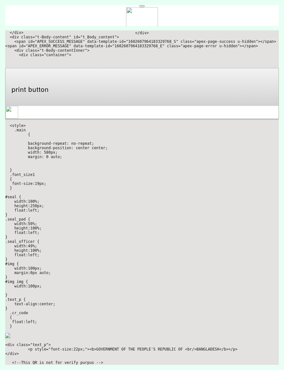 <!DOCTYPE html>
<meta http-equiv="x-ua-compatible" content="IE=edge" />

<!--[if lt IE 7]><html class="no-js lt-ie10 lt-ie9 lt-ie8 lt-ie7" lang="en"> <![endif]-->
<!--[if IE 7]><html class="no-js lt-ie10 lt-ie9 lt-ie8" lang="en"> <![endif]-->
<!--[if IE 8]><html class="no-js lt-ie10 lt-ie9" lang="en"> <![endif]-->
<!--[if IE 9]><html class="no-js lt-ie10" lang="en"> <![endif]-->
<!--[if gt IE 9]><!--> <html class="no-js" lang="en"> <!--<![endif]-->
<head>
  <meta charset="utf-8">  
  <title>Certificate</title>
  <base href="/ords/" />
<link rel="stylesheet" href="/i/app_ui/css/Core.min.css?v=24.1.5" type="text/css" />
<link rel="stylesheet" href="/i/app_ui/css/Theme-Standard.min.css?v=24.1.5" type="text/css" />

  <link rel="stylesheet" href="/i/libraries/font-apex/2.3/css/font-apex.min.css?v=24.1.5" type="text/css" />
<link rel="stylesheet" href="/i/themes/theme_42/1.0/css/Core.min.css?v=24.1.5" type="text/css" />

  
  <link rel="stylesheet" href="/i/themes/theme_42/1.0/css/Vita.min.css?v=24.1.5" type="text/css" />

  
  <style type="text/css">
.articlenumber 
{
    color:red;
}

#t_Body_nav
{
    display:none;
}
</style>
  
  <link rel="shortcut icon" href="r/pcc/500/files/static/v45/police.jpg"><link rel="icon" sizes="16x16" href="r/pcc/500/files/static/v45/police.jpg"><link rel="icon" sizes="32x32" href="r/pcc/500/files/static/v45/police.jpg"><link rel="apple-touch-icon" sizes="180x180" href="r/pcc/500/files/static/v45/police.jpg">
  
<meta http-equiv="Content-Type" content="text/html; charset=utf-8" />
<meta http-equiv="Pragma" content="no-cache" /><meta http-equiv="Expires" content="-1" /><meta http-equiv="Cache-Control" content="no-cache" />
  <meta name="viewport" content="width=device-width, initial-scale=1.0, maximum-scale=1.0, user-scalable=no"/>
</head>
<body class="t-PageBody t-PageBody--hideLeft t-PageBody--hideActions no-anim   apex-top-nav apex-icons-fontapex apex-theme-vita"  id="t_PageBody">
<form role="none" action="wwv_flow.accept?p_context=pcc/50/10350098792873" method="post" name="wwv_flow" id="wwvFlowForm" data-oj-binding-provider="none" novalidate >
<input type="hidden" name="p_flow_id" value="500" id="pFlowId" /><input type="hidden" name="p_flow_step_id" value="50" id="pFlowStepId" /><input type="hidden" name="p_instance" value="10350098792873" id="pInstance" /><input type="hidden" name="p_page_submission_id" value="MTcyNjM0NDIyNDM2MzU0MTY0NjAyNzQxNzg0ODQyMjU3NjcyNDkx&#x2F;GzSLr8MhGIx1Srr_HKn1Zn2Axk7f-YR0DtdySL1PknPp1yGYXJYxuSIHlrewZm7OKq1BWgFcsISJi8q2OEX9rQ" id="pPageSubmissionId" /><input type="hidden" name="p_request" value="" id="pRequest" /><input type="hidden" name="p_reload_on_submit" value="A" id="pReloadOnSubmit" /><input type="hidden" value="pcc&#x2F;50&#x2F;10350098792873" id="pContext" /><input type="hidden" value="172634422436354164602741784842257672491" id="pSalt" />
<header class="t-Header" id="t_Header">
  <div id="R1518529264873173220"  class=""> 
<script type="text/javascript" src="r/pcc/files/static/v25/jquery1.8.3.min.js"></script>
    <script type="text/javascript">
        $("#btnPrint").live("click", function () {
            var divContents = $("#printID").html();
            var divHeader = $("#report_header_comon").html();
            var printWindow = window.open('', '', 'height=400,width=800');
            printWindow.document.write('<html><body>');
            //printWindow.document.write(divHeader);
            //divHeader + 
            //<head><title>DIV Contents</title></head>
            printWindow.document.write(divContents);
            printWindow.document.write('</body></html>');
            printWindow.document.close();
            printWindow.print();
        }
    
        
        );
        


</script>

<style>

#22_menubar_6i
{
    color: #164678 !important;
}

.body{
background-color: #e4e1dd;
background-image: url("r/pcc/500/files/static/v45/body_bg.png");




max-width: 1170px;
margin: 0 auto;
}


#t_Body_title, .t_Body_title {
    max-width: 1162px !important;
    margin: 0 auto;
}

.t-Header, #t_Body_title, .t_Body_title {
    max-width: 1162px !important;
    margin: 0 auto;
}

    
.t-Form-checkboxLabel, .t-Form-inputContainer .checkbox_group label, .t-Form-inputContainer .radio_group label, .t-Form-label, .t-Form-radioLabel 
{
    color: #000;
}


form#wwvFlowForm {
    max-width: 1170px;
    margin: 0 auto;
}

.t-BreadcrumbRegion, .t-ButtonRegion {
    max-width: 1170px !important;
    margin: 0px auto;
}

 
 

body{
background:#e8fff3;
background-image: url("r/pcc/500/files/static/v45/body_bg.png");

max-width: 1170px;
margin: 0 auto;
}





.t-Body {
    background: #e4e1e1;
}

.t-Region {
    border: 1px solid rgba(0, 0, 0, 0.2);
    box-shadow: 0 2px 2px rgba(0, 0, 0, 0.21);
}

.t-Region-headerItems--title {
    text-align: left;
    padding: 1.3rem 1.2rem;
}

.t-Header .t-Button.t-Button--header.t-Button--header, .t-Header-logo-link {
    color: #d71c1c;
}

.t-Region--scrollBody > .t-Region-bodyWrap > .t-Region-body {
   /* background: linear-gradient(#fff 30%,rgba(255,255,255,0)),linear-gradient(rgba(255,255,255,0),#fff 70%) 0 100%,linear-gradient(rgba(0,0,0,.025),rgba(0,0,0,0)),linear-gradient(rgba(0,0,0,0),rgba(0,0,0,.025)) 0 100% #fff;*/
    background: #fff;
}


.t-Header-logo-link img {
    max-height: 60px;
}


#btnPrint {
    
    top: 7px;
    left: 316px;}
    
#btnPrint:hover{
cursor: pointer;
}

#header{
padding-top:150px;
}

.t-WizardSteps  
{
height:65px;
}
 
.t-Footer{
    
    display:none;
}

.t-Body-content {
    padding-bottom: 25px !important;
}


/*
#report_footer_comon{
display:none;
}
*/
.t-Header-navBar{
  height:50px !important;
}
 
.t-Header-branding {
    background-color: #fff;
    height: 65px;
}    

.apex-side-nav .t-Body-actions, .apex-side-nav .t-Body-nav, .apex-side-nav .t-Body-title {
    top: 10px;
}
   
    

.a-IRR-toolbar {
    background: linear-gradient(#D3D8DE,#D3D8DE);
    border-color: #e2e2e2;
}




body .ui-dialog .ui-dialog-titlebar {
    background-color: #4696fc;
    border-bottom: 1px solid #0b2e52;
}


body .ui-dialog .ui-dialog-content {
    background-color: #fff;
    color: #404040;
    font-size: 16px;
    padding: 10px;
}



.ui-dialog-title
{
 color:#f6f9fd !important;
}



.t-Region-title
{
    font-weight: 500;
    letter-spacing: 1px;
    color:#000 !important;
}

	
	.t-Region-header
{
    background: linear-gradient(#f3f3f3, #d2d2d2);
  
}

#filterRegionID
{
    
    max-width:700px;
    margin:auto;
    
    padding-bottom: 7px;
    margin-bottom: 20px;
}    



table{
width:100%;
border-collapse: collapse;
}

td,p,div,span,li{
    font-family: "SolaimanLipi",Helvetica Neue, Helvetica, Arial, sans-serif;

}


.t-Form-field, .t-Form-inputContainer input.datepicker, .t-Form-inputContainer input.password, .t-Form-inputContainer input.popup_lov, .t-Form-inputContainer input.text_field, .t-Form-inputContainer input[type=text], .t-Form-inputContainer select.selectlist, .t-Form-inputContainer select.yes_no, .t-Form-inputContainer select[multiple], .t-Form-inputContainer span.display_only, .t-Form-inputContainer textarea.textarea, .t-Form-select, .t-Form-textarea, .u-TF-item--datepicker, .u-TF-item--select, .u-TF-item--text, .u-TF-item--textarea {
    border-radius: 2px;
    padding: 3px 8px;
    height: 36px !important;
    max-width: 340px;
    font-size: 15px;
    color: #333;
    background-color: #f0f0f0;
    border-color: #e0e0e0;
}

.t-Form-label {
    padding: .4rem 0;
    line-height: 1.4rem;
    display: inline-block;
    -webkit-hyphens: auto;
    -moz-hyphens: auto;
    -ms-hyphens: auto;
    hyphens: auto;
    font-size: 15px;
}



</style>
</div>
  <div class="t-Header-branding">
    <div class="t-Header-controls">
      <button class="t-Button t-Button--icon t-Button--header t-Button--headerTree" id="t_Button_navControl" type="button"><span class="t-Icon fa-bars" aria-hidden="true"></span></button>
    </div>
    <div class="t-Header-logo">
      <a href="&#x2F;ords&#x2F;r&#x2F;pcc&#x2F;pcc&#x2F;home" class="t-Header-logo-link"><img src="r/pcc/500/files/static/v45/PCMS_app_logo.png" style="height:100px" /></a>
    </div>
    <div class="t-Header-navBar">
      
    </div>
  </div>
  <div class="t-Header-nav">
    <div class="t-Header-nav-list js-tabLike js-tabLike" id="50_menubar"><ul style="display:none"><li data-id="" data-disabled="" data-hide="" data-shortcut="" data-icon=""><a href="/ords/r/pcc/pcc/home" title="">Home</a></li><li data-id="" data-disabled="" data-hide="" data-shortcut="" data-icon=""><a href="/ords/r/pcc/pcc/apply?clear=12&session=10350098792873&cs=3O62lMA_bMw9xC3gPhS2wtDt_uOmnunlOdz2AOscYYBCpsV6tYgCHXaqEebPy9rq78EhdOa5Qc_dylYSxLn196A" title="">Apply</a></li><li data-id="" data-disabled="" data-hide="" data-shortcut="" data-icon=""><a href="/ords/r/pcc/pcc/23?session=10350098792873" title="">My Account</a></li><li data-id="" data-disabled="" data-hide="" data-shortcut="" data-icon=""><a href="/ords/r/pcc/pcc/10" title="">Contact us</a></li></ul></div>
    
  </div>
</header>
    <div class="t-Body">
  
  <div class="t-Body-main">
      <div class="t-Body-title" id="t_Body_title">
        
      </div>
      <div class="t-Body-content" id="t_Body_content">
        <span id="APEX_SUCCESS_MESSAGE" data-template-id="1602607964183329768_S" class="apex-page-success u-hidden"></span><span id="APEX_ERROR_MESSAGE" data-template-id="1602607964183329768_E" class="apex-page-error u-hidden"></span>
        <div class="t-Body-contentInner">
          <div class="container">
<div class="row">
<div class="col col-1 " >
<span class="apex-grid-nbsp">&nbsp;</span>
</div><div class="col col-10 " >
<div class="t-Region t-Region--hideHeader t-Region--scrollBody" id="R74827237013510708"  role="group" aria-labelledby="R74827237013510708_heading">
 <div class="t-Region-header">
  <div class="t-Region-headerItems t-Region-headerItems--title">
    <h2 class="t-Region-title" id="R74827237013510708_heading">print button</h2>
  </div>
  <div class="t-Region-headerItems t-Region-headerItems--buttons"><span class="js-maximizeButtonContainer"></span></div>
 </div>
 <div class="t-Region-bodyWrap">
   <div class="t-Region-buttons t-Region-buttons--top">
    <div class="t-Region-buttons-left"></div>
    <div class="t-Region-buttons-right"></div>
   </div>
   <div class="t-Region-body">
     <a href="#" id="btnPrint"><img  style="margin-right: 15px;width: 40px;" src="/i/menu/printer_64.gif"></a>
     
   </div>
   <div class="t-Region-buttons t-Region-buttons--bottom">
    <div class="t-Region-buttons-left"></div>
    <div class="t-Region-buttons-right"></div>
   </div>
 </div>
</div>

</div>
</div><div class="row">
<div class="col col-12 apex-col-auto" >
<div id="R74828096386510711"  class=""> 
<input type="hidden" name="P50_TOKEN_ID" id="P50_TOKEN_ID" value="16NHN25"><input type="hidden" data-for="P50_TOKEN_ID" value="ou88702zoryIHdx-iELU20yUErmZc4aU3Z-4bvX4aqHhjR7w3gNmw24XhCNhJkC3qd_t-sS34UqHSRYbQG8Xxw">
</div>
</div>
</div><div class="row">
<div class="col col-12 apex-col-auto" >
<div id="printID"  class=""> 
<input type="hidden" name="P50_QR" id="P50_QR" value="">
      
      <style>
        .main
              {
              
              background-repeat: no-repeat;
              background-position: center center;
              width: 580px; 
              margin: 0 auto;
              
              
      }
      .font_size1
      {
       font-size:19px;
      }
       
	#seal {
		width:100%;
		height:250px;
		float:left;
	}
	.seal_pad {
		width:50%;
		height:100%;
		float:left;
	}
	.seal_officer {
		width:49%;
		height:100%;
		float:left;
	}
	#img {
		width:100px;
		margin:0px auto;
	}
	#img img {
		width:100px;
		
	}
	.text_p {
		text-align:center;
	}
      .cr_code
      {
       float:left;
      }
</style>
<div  class="main" >

<div id="img">
	<img src="r/pcc/500/files/static/v45/bangladesh_govt_logo.png";/>
      
</div>
      
	<div class="text_p">
              <p style="font-size:22px;"><b>GOVERNMENT OF THE PEOPLE'S REPUBLIC OF <br/>BANGLADESH</b></p>
	</div>
      
       <!--This QR is not for verify purpus -->
<div id="qrcode" style="float: left; title="PCC" ></div>
      <!--img style="float: left;margin-top: 5px;"
           
            src="https://chart.googleapis.com/chart?chs=190x190&cht=qr&chl=http://pcc.police.gov.bd/ords/f?p=501:155:::NO:RP:P155_PID:6606170" 
            alt="" 
            title="PCC" 
            width="80" 
            height="80" /-->
      
          <div style="text-align:center;                      
                      /* float: left; */
                      margin-right: 80px;">
                <p class="font_size" >Bakerganj Police Station</p>
                <p class="font_size">Barishal </p>
         </div>
        <table width="100%" border="0">
          <tr>
            <td class="font_size">Ref No. 16NHN25</td>
            <td class="font_size" style="text-align:right;">Dated: 09-JUN-2024</td>
          </tr>
        </table>
                <div>
                        <p style="text-align:center;font-size:18px;"><b>POLICE CLEARANCE CERTIFICATE</b></p><br/>
      
                        <p class="font_size" style="text-align: justify;"> 
                            The character and antecedents of  Mr. <b>MD. MITHU AKAND</b>
 Son

                                   
                                  of <b>MD MOJIBUR AKONDO</b>  
                              Village/ Area: <b>ROGUNATPUR</b>, P/O: <b>ROGUNATPUR</b>,  Post Code: <b>8282</b>,  P/S: <b>Bakerganj</b>, District: <b>Barishal</b>
                            holder of Bangladesh International Passport No. <b>A11667003</b> Issued at <b> DHAKA</b> 
                            on <b>09-AUG-23</b> have been verified and there is no 
                            adverse information against him/her on record.</p>
                            <p class="font_size" style="text-align: justify;">
                             This certificate is issued in pursuance of Ministry of Home Affairs 
                            Memo No. Nirdesh-2/75-Pt. 2152-Bohi(1), dated the 19th May, 1977.</p>
                        </div><br /><br /><br /><br />
  <table width="100%" border="0">
      <tr>
      
        <td class="font_size">Superintendent of Police <br /> District Special Branch  Barishal </td>
      
      
      <td class="font_size" style="text-align:center;"> Seal.</td>
        <td class="font_size" style="text-align:right;">
      
      Officer-in-Charge.<br/>
	Bakerganj Police Station.
      
      </td>
  </tr>
</table>
</div>

      </br>
      <div>
      <p style="font-style: italic;
              background-position: center center;
              width: 580px; 
              margin: 0 auto;
              font-size:11px;
      color: red;">
      
      This is a digital copy of the unsigned certificate issued by Bangladesh Police Online Police Clearance Management System. The printed original must contain seal and signature of the designated officials.


      
      </p>
      </div>
      
</div>
      
      
      

</div>
</div>
</div>
</div>
        </div>
        <footer class="t-Footer">
          release 1.0
          
          <a href="/ords/r/pcc/pcc/50?request=SET_SESSION_SCREEN_READER_ON">Set Screen Reader Mode On</a>
          
        </footer>
      </div>
  </div>
</div>
<div class="t-Body-inlineDialogs">
  
</div><div class="container">
<div class="row">
<div class="col col-12 apex-col-auto" >
<div id="R2338502219503412"  class=""> 
<div class="row">
		<div class="container">
              
			<div class="footer" style="text-align:center;color:#fff">
            <p>Copyright © 2016-2024 all rights reserved by <a href="https://www.police.gov.bd" target="_blank">Bangladesh Police</a> & <a href="https://www.a2i.pmo.gov.bd" target="_blank">a2i</a>. Developed by <a href="https://cloudsolutionltd.com" target="_blank">Cloud Solution Ltd.</a> & Maintained by <a href="https://www.perkyrabbit.com" target="_blank">Perky Rabbit Corporation Ltd.</a></p>
				
				
			</div>
		</div>
	</div>
</div>
</div>
</div>
</div><input type="hidden" id="pPageFormRegionChecksums" value="&#x5B;&#x5D;">
<input type="hidden" id="pPageItemsRowVersion" value="" /><input type="hidden" id="pPageItemsProtected" value="UDUwX1RPS0VOX0lE&#x2F;f3JdlF5p3eqrN6S7jUsSZQALFeC-zE7DVtAnJn-HAs59vBAzJDavOZvun07nSmcysqYqs-6WUirmaMFtxmvUpg" /></form>


<script>
var apex_img_dir = "\u002Fi\u002F";
var apex = {env: {APP_USER: "nobody",APP_ID: "500",APP_PAGE_ID: "50",APP_SESSION: "10350098792873",APP_FILES: "r\u002Fpcc\u002F500\u002Ffiles\u002Fstatic\u002Fv45\u002F",WORKSPACE_FILES: "r\u002Fpcc\u002Ffiles\u002Fstatic\u002Fv25\u002F",APEX_VERSION: "24.1.5",APEX_BASE_VERSION: "24.1"},
libVersions:{cropperJs:"1.6.1",domPurify:"3.1.6",fontapex:"2.3",fullcalendar:"6.1.11",hammer:"2.0.8",jquery:"3.6.4",jqueryUi:"1.13.2",maplibre:"4.0.1",markedJs:"12.0.1",prismJs:"1.29.0",oraclejet:"16.0.10",tinymce:"6.8.4",turndown:"7.1.3",monacoEditor:"0.47.0",lessJs:"4.2.0"}};
</script>
<script src="/i/libraries/apex/minified/desktop_all.min.js?v=24.1.5"></script>
<script src="wwv_flow.js_messages?p_app_id=500&p_lang=en&p_version=24.1.5-13447409936"></script>
<script src="/i/libraries/jquery-migrate/3.4.1/jquery-migrate.min.js?v=24.1.5"></script>

<script type="text/javascript">
apex.da.initDaEventList = function(){
apex.da.gEventList = [
{"triggeringElementType":"ITEM","triggeringElement":"P50_PRINT_STATUS","conditionElement":"P50_PRINT_STATUS","triggeringConditionType":"EQUALS","triggeringConditionExpression":"1","bindType":"bind","executionType":"IMMEDIATE","bindEventType":"change","anyActionsFireOnInit":false,actionList:[]},
{"executionType":"IMMEDIATE","bindEventType":"ready","anyActionsFireOnInit":true,actionList:[{"eventResult":true,"executeOnPageInit":true,"stopExecutionOnError":true,"waitForResult":true,"affectedElementsType":"ITEM","affectedElements":"P50_QR",javascriptFunction:apex.da.setValue,"ajaxIdentifier":"REEgVFlQRX5-MjQ0MjE4NDE5ODQxNDM5MDYwMQ\u002FdbWzNT0X3L_ZfK3SS_1D6n2KI9ofcSqn3fYhX5DAE1qkjERsU6K-YjFMu_R93kgCZSTaVFgf5RyxBObTdIrTLw","attribute01":"SQL_STATEMENT","attribute04":"#P50_QR","attribute09":"N","action":"NATIVE_SET_VALUE"},{"eventResult":true,"executeOnPageInit":false,"stopExecutionOnError":true,javascriptFunction:function (){ makeCode();
},"action":"NATIVE_JAVASCRIPT_CODE"}]}];
}
</script>

<script src="/i/libraries/apex/minified/widget.apexTabs.min.js?v=24.1.5"></script>
<script src="/i/libraries/apex/minified/widget.stickyWidget.min.js?v=24.1.5"></script>
<script src="/i/libraries/apex/minified/widget.stickyTableHeader.min.js?v=24.1.5"></script>
<script src="/i/themes/theme_42/1.0/js/modernizr-custom.min.js?v=24.1.5"></script>
<script src="/i/plugins/com.oracle.apex.carousel/1.0/com.oracle.apex.carousel.min.js?v=24.1.5"></script>
<script src="/i/themes/theme_42/1.0/js/theme42.min.js?v=24.1.5"></script>



<script src="r/pcc/files/static/v25/QR.min.js"></script>
<script type="text/javascript">
var qrcode = new QRCode(document.getElementById("qrcode"), {
			width : 80,
			height : 80
		});

		function makeCode () {  
			var elText = document.getElementById("P50_QR");

			if (!elText.value) {
				elText.focus();
				return;
			}

			qrcode.makeCode(elText.value);

			var qrcodeContainer = document.getElementById("qrcode");
			qrcodeContainer.style.border = "10px solid #ffffff";
		}

</script>  










<script type="text/javascript">
apex.jQuery( function() {
apex.page.init( this, function() {
try {
(function(){var e = apex.jQuery("#50_menubar", apex.gPageContext$);
if (e.hasClass("js-addActions")) {
  if ( apex.actions ) {
    apex.actions.addFromMarkup( e );
  } else {
    apex.debug.warn("Include actions.js to support menu shortcuts");
  }
}
e.menu({
  behaveLikeTabs: e.hasClass("js-tabLike"),
  menubarShowSubMenuIcon: e.hasClass("js-showSubMenuIcons") || null,
  slide: e.hasClass("js-slide"),
  menubar: true,
  menubarOverflow: true
});})();
} catch(e) {apex.debug.error(e)};
apex.item.waitForDelayLoadItems().done(function() {
try {
(function(){apex.da.initDaEventList();
apex.da.init();})();
apex.theme42.initializePage.noSideCol();

} finally {
apex.event.trigger(apex.gPageContext$,'apexreadyend');
};
});
});
});apex.pwa.cleanup( { serviceWorkerPath:'\u002Fords\u002Fr\u002Fpcc\u002Fpcc\u002Fsw.js?v=24.1.5-13447409936\u0026lang=en' } );
</script>

</body>
</html>
